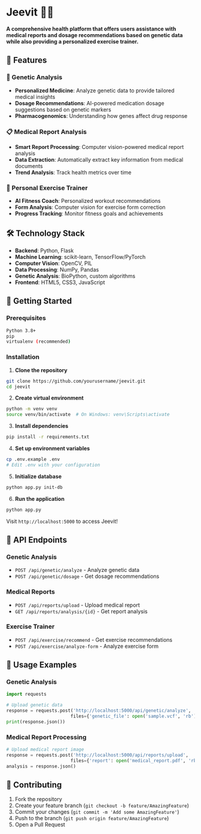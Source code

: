 # Jeevit 🧬💊

**A comprehensive health platform that offers users assistance with medical reports and dosage recommendations based on genetic data while also providing a personalized exercise trainer.**


## 🌟 Features

### 🧬 Genetic Analysis
- **Personalized Medicine**: Analyze genetic data to provide tailored medical insights
- **Dosage Recommendations**: AI-powered medication dosage suggestions based on genetic markers
- **Pharmacogenomics**: Understanding how genes affect drug response

### 📋 Medical Report Analysis
- **Smart Report Processing**: Computer vision-powered medical report analysis
- **Data Extraction**: Automatically extract key information from medical documents
- **Trend Analysis**: Track health metrics over time

### 💪 Personal Exercise Trainer
- **AI Fitness Coach**: Personalized workout recommendations
- **Form Analysis**: Computer vision for exercise form correction
- **Progress Tracking**: Monitor fitness goals and achievements

## 🛠️ Technology Stack

- **Backend**: Python, Flask
- **Machine Learning**: scikit-learn, TensorFlow/PyTorch
- **Computer Vision**: OpenCV, PIL
- **Data Processing**: NumPy, Pandas
- **Genetic Analysis**: BioPython, custom algorithms
- **Frontend**: HTML5, CSS3, JavaScript

## 🚀 Getting Started

### Prerequisites
```bash
Python 3.8+
pip
virtualenv (recommended)
```

### Installation

1. **Clone the repository**
```bash
git clone https://github.com/yourusername/jeevit.git
cd jeevit
```

2. **Create virtual environment**
```bash
python -m venv venv
source venv/bin/activate  # On Windows: venv\Scripts\activate
```

3. **Install dependencies**
```bash
pip install -r requirements.txt
```

4. **Set up environment variables**
```bash
cp .env.example .env
# Edit .env with your configuration
```

5. **Initialize database**
```bash
python app.py init-db
```

6. **Run the application**
```bash
python app.py
```

Visit `http://localhost:5000` to access Jeevit!



## 🔬 API Endpoints

### Genetic Analysis
- `POST /api/genetic/analyze` - Analyze genetic data
- `POST /api/genetic/dosage` - Get dosage recommendations

### Medical Reports
- `POST /api/reports/upload` - Upload medical report
- `GET /api/reports/analysis/{id}` - Get report analysis

### Exercise Trainer
- `POST /api/exercise/recommend` - Get exercise recommendations
- `POST /api/exercise/analyze-form` - Analyze exercise form

## 🧪 Usage Examples

### Genetic Analysis
```python
import requests

# Upload genetic data
response = requests.post('http://localhost:5000/api/genetic/analyze', 
                        files={'genetic_file': open('sample.vcf', 'rb')})
print(response.json())
```

### Medical Report Processing
```python
# Upload medical report image
response = requests.post('http://localhost:5000/api/reports/upload',
                        files={'report': open('medical_report.pdf', 'rb')})
analysis = response.json()
```


## 🤝 Contributing

1. Fork the repository
2. Create your feature branch (`git checkout -b feature/AmazingFeature`)
3. Commit your changes (`git commit -m 'Add some AmazingFeature'`)
4. Push to the branch (`git push origin feature/AmazingFeature`)
5. Open a Pull Request

